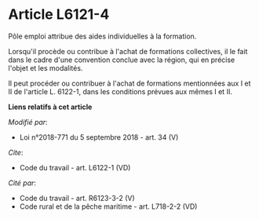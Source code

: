 # Article L6121-4

Pôle emploi attribue des aides individuelles à la formation. 

Lorsqu'il procède ou contribue à l'achat de formations collectives, il le fait dans le cadre d'une convention conclue avec la
région, qui en précise l'objet et les modalités. 

Il peut procéder ou contribuer à l'achat de formations mentionnées aux I et II de l'article L. 6122-1, dans les conditions
prévues aux mêmes I et II.

**Liens relatifs à cet article**

_Modifié par_:

  - Loi n°2018-771 du 5 septembre 2018 - art. 34 (V)

_Cite_:

  - Code du travail - art. L6122-1 (VD)

_Cité par_:

  - Code du travail - art. R6123-3-2 (V)
  - Code rural et de la pêche maritime - art. L718-2-2 (VD)
